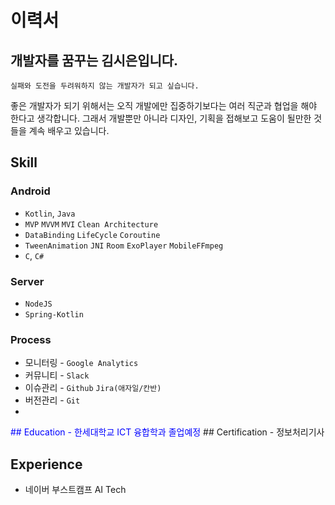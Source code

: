 
# 이력서

## 개발자를 꿈꾸는 김시은입니다.
`실패와 도전을 두려워하지 않는 개발자가 되고 싶습니다.`

좋은 개발자가 되기 위해서는 오직 개발에만 집중하기보다는 여러 직군과 협업을 해야 한다고 생각합니다. 그래서 개발뿐만 아니라 디자인, 기획을 접해보고 도움이 될만한 것들을 계속 배우고 있습니다.

## Skill

### Android

- `Kotlin`, `Java`
- `MVP`  `MVVM`  `MVI` `Clean Architecture`
- `DataBinding`  `LifeCycle` `Coroutine` 
- `TweenAnimation` `JNI` `Room` `ExoPlayer` `MobileFFmpeg`
-  `C`, `C#`

### Server

- `NodeJS`
- `Spring-Kotlin`

### Process

- 모니터링 - `Google Analytics`
- 커뮤니티 - `Slack`
- 이슈관리 - `Github`  `Jira(애자일/칸반)` 
- 버전관리 - `Git` 
- 
<span style="color:blue">
## Education
- 한세대학교 ICT 융합학과 졸업예정 
</span>
## Certification
- 정보처리기사

## Experience
- 네이버 부스트캠프 AI Tech 


